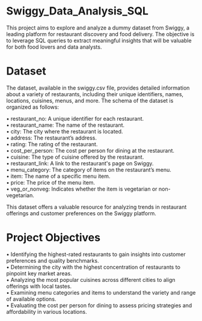 # Swiggy_Data_Analysis_SQL
This project aims to explore and analyze a dummy dataset from Swiggy, a leading platform for restaurant discovery and 
food delivery. The objective is to leverage SQL queries to extract meaningful insights that will be valuable for both 
food lovers and data analysts.
# Dataset
The dataset, available in the swiggy.csv file, provides detailed information about a variety of restaurants, including 
their unique identifiers, names, locations, cuisines, menus, and more. The schema of the dataset is organized as follows:

•	restaurant_no: A unique identifier for each restaurant. <br>
•	restaurant_name: The name of the restaurant.<br>
•	city: The city where the restaurant is located.<br>
•	address: The restaurant’s address.<br>
•	rating: The rating of the restaurant.<br>
•	cost_per_person: The cost per person for dining at the restaurant.<br>
•	cuisine: The type of cuisine offered by the restaurant.<br>
•	restaurant_link: A link to the restaurant's page on Swiggy.<br>
•	menu_category: The category of items on the restaurant’s menu.<br>
•	item: The name of a specific menu item.<br>
•	price: The price of the menu item.<br>
•	veg_or_nonveg: Indicates whether the item is vegetarian or non-vegetarian.<br>

This dataset offers a valuable resource for analyzing trends in restaurant offerings and customer preferences 
on the Swiggy platform.

# Project Objectives
•	Identifying the highest-rated restaurants to gain insights into customer preferences and quality benchmarks.<br>
•	Determining the city with the highest concentration of restaurants to pinpoint key market areas.<br>
•	Analyzing the most popular cuisines across different cities to align offerings with local tastes.<br>
•	Examining menu categories and items to understand the variety and range of available options.<br>
•	Evaluating the cost per person for dining to assess pricing strategies and affordability in various locations.<br>
